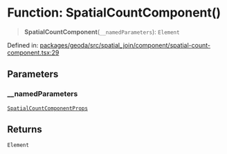 # Function: SpatialCountComponent()

> **SpatialCountComponent**(`__namedParameters`): `Element`

Defined in: [packages/geoda/src/spatial\_join/component/spatial-count-component.tsx:29](https://github.com/GeoDaCenter/openassistant/blob/36f516b8229288259590b2d9dab3b10cbfc3cbfd/packages/geoda/src/spatial_join/component/spatial-count-component.tsx#L29)

## Parameters

### \_\_namedParameters

[`SpatialCountComponentProps`](../type-aliases/SpatialCountComponentProps.md)

## Returns

`Element`
